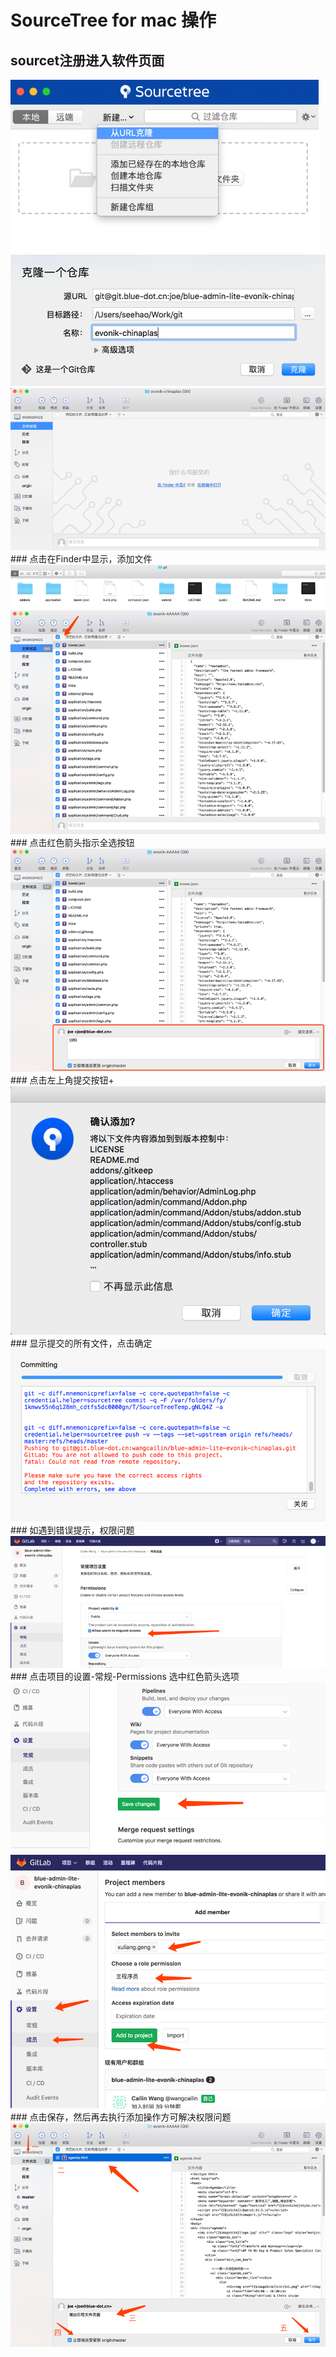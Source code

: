 # SourceTree for mac 操作

## sourcet注册进入软件页面



<img src="amWiki/images/图片 11.png" style="zoom:70%" />

<img src="amWiki/images/图片 12.png" style="zoom:70%" />

<img src="amWiki/images/图片 13.png" style="zoom:70%" />
### 点击在Finder中显示，添加文件
<img src="amWiki/images/图片 14.png" style="zoom:70%" />

<img src="amWiki/images/图片 15.png" style="zoom:70%" />
### 点击红色箭头指示全选按钮
<img src="amWiki/images/图片 16.png" style="zoom:70%" />
### 点击左上角提交按钮+
<img src="amWiki/images/图片 17.png" style="zoom:70%" />
### 显示提交的所有文件，点击确定
<img src="amWiki/images/图片 18.png" style="zoom:70%" />
### 如遇到错误提示，权限问题
<img src="amWiki/images/图片 19.png" style="zoom:70%" />
### 点击项目的设置-常规-Permissions 选中红色箭头选项
<img src="amWiki/images/图片 20.png" style="zoom:70%" />

<img src="amWiki/images/图片 21.png" style="zoom:70%" />
### 点击保存，然后再去执行添加操作方可解决权限问题

<img src="amWiki/images/图片 22.png" style="zoom:70%" />
